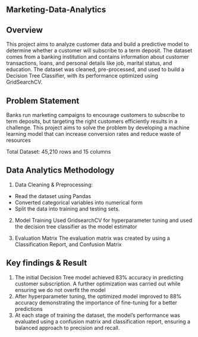 ## Marketing-Data-Analytics

## Overview
This project aims to analyze customer data and build a predictive model to determine whether a customer will subscribe to a term deposit. The dataset comes from a banking institution and contains information about customer transactions, loans, and personal details like job, marital status, and education. The dataset was cleaned, pre-processed, and used to build a Decision Tree Classifier, with its performance optimized using GridSearchCV.
## Problem Statement 
Banks run marketing campaigns to encourage customers to subscribe to term deposits, but targeting the right customers efficiently results in a challenge. This project aims to solve the problem by developing a machine learning model that can increase conversion rates and reduce waste of resources

Total Dataset: 45,210 rows and 15 columns

## Data Analytics Methodology
 1.	Data Cleaning & Preprocessing:
* Read the dataset using Pandas
* Converted categorical variables into numerical form 
* Split the data into training and testing sets.
2.	Model Training
Used GridsearchCV for hyperparameter tuning and used the decision tree classifier as the model estimator

3.	Evaluation Matrix
  The evaluation matrix was created by using a Classification Report, and Confusion Matrix

## Key findings & Result

1.	The initial Decision Tree model achieved 83% accuracy in predicting customer subscription. A further optimization was carried out while ensuring we do not overfit the model
2.	After hyperparameter tuning, the optimized model improved to 88% accuracy demonstrating the importance of fine-tuning for a better predictions
3.	At each stage of training the dataset, the model’s performance was evaluated using a confusion matrix and classification report, ensuring a balanced approach to precision and recall.

